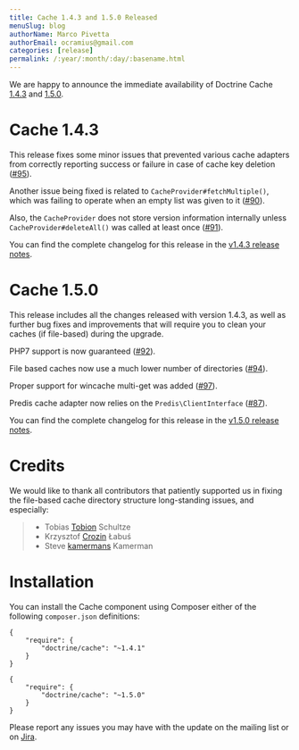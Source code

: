 ```yaml
---
title: Cache 1.4.3 and 1.5.0 Released
menuSlug: blog
authorName: Marco Pivetta
authorEmail: ocramius@gmail.com
categories: [release]
permalink: /:year/:month/:day/:basename.html
---
```

We are happy to announce the immediate availability of Doctrine Cache
[1.4.3](https://github.com/doctrine/cache/releases/tag/v1.4.3) and
[1.5.0](https://github.com/doctrine/cache/releases/tag/v1.5.0).

Cache 1.4.3
===========

This release fixes some minor issues that prevented various cache
adapters from correctly reporting success or failure in case of cache
key deletion ([\#95](https://github.com/doctrine/cache/pull/95)).

Another issue being fixed is related to `CacheProvider#fetchMultiple()`,
which was failing to operate when an empty list was given to it
([\#90](https://github.com/doctrine/cache/pull/90)).

Also, the `CacheProvider` does not store version information internally
unless `CacheProvider#deleteAll()` was called at least once
([\#91](https://github.com/doctrine/cache/pull/91)).

You can find the complete changelog for this release in the [v1.4.3
release notes](https://github.com/doctrine/cache/releases/tag/v1.4.3).

Cache 1.5.0
===========

This release includes all the changes released with version 1.4.3, as
well as further bug fixes and improvements that will require you to
clean your caches (if file-based) during the upgrade.

PHP7 support is now guaranteed
([\#92](https://github.com/doctrine/cache/pull/92)).

File based caches now use a much lower number of directories
([\#94](https://github.com/doctrine/cache/pull/94)).

Proper support for wincache multi-get was added
([\#97](https://github.com/doctrine/cache/pull/97)).

Predis cache adapter now relies on the `Predis\ClientInterface`
([\#87](https://github.com/doctrine/cache/pull/87)).

You can find the complete changelog for this release in the [v1.5.0
release notes](https://github.com/doctrine/cache/releases/tag/v1.5.0).

Credits
=======

We would like to thank all contributors that patiently supported us in
fixing the file-based cache directory structure long-standing issues,
and especially:

> -   Tobias [Tobion](https://github.com/Tobion) Schultze
> -   Krzysztof [Crozin](https://github.com/Crozin) Łabuś
> -   Steve [kamermans](https://github.com/kamermans) Kamerman

Installation
============

You can install the Cache component using Composer either of the
following `composer.json` definitions:

~~~~ {.sourceCode .json}
{
    "require": {
        "doctrine/cache": "~1.4.1"
    }
}
~~~~

~~~~ {.sourceCode .json}
{
    "require": {
        "doctrine/cache": "~1.5.0"
    }
}
~~~~

Please report any issues you may have with the update on the mailing
list or on [Jira](http://www.doctrine-project.org/jira).

